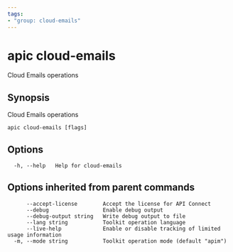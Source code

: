 ```yaml
---
tags:
- "group: cloud-emails"
---
```

# apic cloud-emails

Cloud Emails operations

## Synopsis

Cloud Emails operations

```
apic cloud-emails [flags]
```


## Options

```
  -h, --help   Help for cloud-emails
```

## Options inherited from parent commands

```
      --accept-license        Accept the license for API Connect
      --debug                 Enable debug output
      --debug-output string   Write debug output to file
      --lang string           Toolkit operation language
      --live-help             Enable or disable tracking of limited usage information
  -m, --mode string           Toolkit operation mode (default "apim")
```
